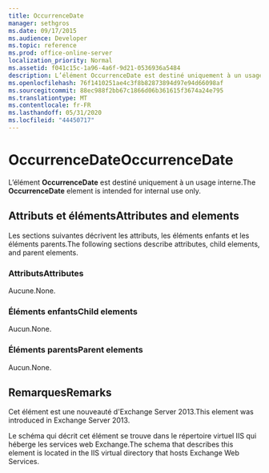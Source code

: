 ```yaml
---
title: OccurrenceDate
manager: sethgros
ms.date: 09/17/2015
ms.audience: Developer
ms.topic: reference
ms.prod: office-online-server
localization_priority: Normal
ms.assetid: f041c15c-1a96-4a6f-9d21-0536936a5484
description: L’élément OccurrenceDate est destiné uniquement à un usage interne.
ms.openlocfilehash: 76f1410251ae4c3f8b82873894d97e94d66098af
ms.sourcegitcommit: 88ec988f2bb67c1866d06b361615f3674a24e795
ms.translationtype: MT
ms.contentlocale: fr-FR
ms.lasthandoff: 05/31/2020
ms.locfileid: "44450717"
---
```

# <a name="occurrencedate"></a><span data-ttu-id="c4d78-103">OccurrenceDate</span><span class="sxs-lookup"><span data-stu-id="c4d78-103">OccurrenceDate</span></span>

<span data-ttu-id="c4d78-104">L’élément **OccurrenceDate** est destiné uniquement à un usage interne.</span><span class="sxs-lookup"><span data-stu-id="c4d78-104">The **OccurrenceDate** element is intended for internal use only.</span></span> 

## <a name="attributes-and-elements"></a><span data-ttu-id="c4d78-105">Attributs et éléments</span><span class="sxs-lookup"><span data-stu-id="c4d78-105">Attributes and elements</span></span>

<span data-ttu-id="c4d78-106">Les sections suivantes décrivent les attributs, les éléments enfants et les éléments parents.</span><span class="sxs-lookup"><span data-stu-id="c4d78-106">The following sections describe attributes, child elements, and parent elements.</span></span>
  
### <a name="attributes"></a><span data-ttu-id="c4d78-107">Attributs</span><span class="sxs-lookup"><span data-stu-id="c4d78-107">Attributes</span></span>

<span data-ttu-id="c4d78-108">Aucune.</span><span class="sxs-lookup"><span data-stu-id="c4d78-108">None.</span></span>
  
### <a name="child-elements"></a><span data-ttu-id="c4d78-109">Éléments enfants</span><span class="sxs-lookup"><span data-stu-id="c4d78-109">Child elements</span></span>

<span data-ttu-id="c4d78-110">Aucun.</span><span class="sxs-lookup"><span data-stu-id="c4d78-110">None.</span></span>
  
### <a name="parent-elements"></a><span data-ttu-id="c4d78-111">Éléments parents</span><span class="sxs-lookup"><span data-stu-id="c4d78-111">Parent elements</span></span>

<span data-ttu-id="c4d78-112">Aucun.</span><span class="sxs-lookup"><span data-stu-id="c4d78-112">None.</span></span>
  
## <a name="remarks"></a><span data-ttu-id="c4d78-113">Remarques</span><span class="sxs-lookup"><span data-stu-id="c4d78-113">Remarks</span></span>

<span data-ttu-id="c4d78-114">Cet élément est une nouveauté d'Exchange Server 2013.</span><span class="sxs-lookup"><span data-stu-id="c4d78-114">This element was introduced in Exchange Server 2013.</span></span>
  
<span data-ttu-id="c4d78-115">Le schéma qui décrit cet élément se trouve dans le répertoire virtuel IIS qui héberge les services web Exchange.</span><span class="sxs-lookup"><span data-stu-id="c4d78-115">The schema that describes this element is located in the IIS virtual directory that hosts Exchange Web Services.</span></span>
  

